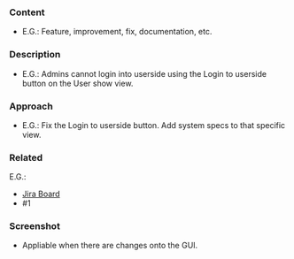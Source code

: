 ### Content
- E.G.: Feature, improvement, fix, documentation, etc.

### Description
- E.G.: Admins cannot login into userside using the Login to userside button on the User show view.

### Approach
- E.G.: Fix the Login to userside button. Add system specs to that specific view.

### Related
E.G.:
- [Jira Board](https://herokey.atlassian.net/jira/software/c/projects/BACK/boards/1)
- #1

### Screenshot
- Appliable when there are changes onto the GUI.
